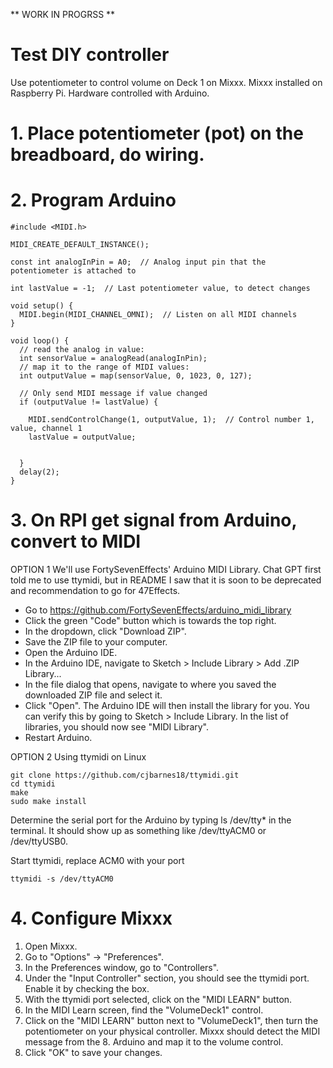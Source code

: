 ** WORK IN PROGRSS **
# Test DIY controller
Use potentiometer to control volume on Deck 1 on Mixxx.
Mixxx installed on Raspberry Pi.
Hardware controlled with Arduino.

# 1. Place potentiometer (pot) on the breadboard, do wiring.

# 2. Program Arduino
```
#include <MIDI.h>

MIDI_CREATE_DEFAULT_INSTANCE();

const int analogInPin = A0;  // Analog input pin that the potentiometer is attached to

int lastValue = -1;  // Last potentiometer value, to detect changes

void setup() {
  MIDI.begin(MIDI_CHANNEL_OMNI);  // Listen on all MIDI channels
}

void loop() {
  // read the analog in value:
  int sensorValue = analogRead(analogInPin);
  // map it to the range of MIDI values:
  int outputValue = map(sensorValue, 0, 1023, 0, 127);
  
  // Only send MIDI message if value changed
  if (outputValue != lastValue) {

    MIDI.sendControlChange(1, outputValue, 1);  // Control number 1, value, channel 1
    lastValue = outputValue;
  

  }
  delay(2);
}

```

# 3. On RPI get signal from Arduino, convert to MIDI
OPTION 1
We'll use FortySevenEffects' Arduino MIDI Library. Chat GPT first told me to use ttymidi, but in README I saw that it is soon to be deprecated and recommendation to go for 47Effects.
- Go to https://github.com/FortySevenEffects/arduino_midi_library
- Click the green "Code" button which is towards the top right.
- In the dropdown, click "Download ZIP".
- Save the ZIP file to your computer.
- Open the Arduino IDE.
- In the Arduino IDE, navigate to Sketch > Include Library > Add .ZIP Library...
- In the file dialog that opens, navigate to where you saved the downloaded ZIP file and select it.
- Click "Open". The Arduino IDE will then install the library for you. You can verify this by going to Sketch > Include Library. In the list of libraries, you should now see "MIDI Library".
- Restart Arduino.

OPTION 2
Using ttymidi on Linux
```
git clone https://github.com/cjbarnes18/ttymidi.git
cd ttymidi
make
sudo make install
```
Determine the serial port for the Arduino by typing ls /dev/tty* in the terminal. It should show up as something like /dev/ttyACM0 or /dev/ttyUSB0.

Start ttymidi, replace ACM0 with your port
```
ttymidi -s /dev/ttyACM0
```


# 4. Configure Mixxx

1. Open Mixxx.
2. Go to "Options" -> "Preferences".
3. In the Preferences window, go to "Controllers".
4. Under the "Input Controller" section, you should see the ttymidi port. Enable it by checking the box.
5. With the ttymidi port selected, click on the "MIDI LEARN" button.
6. In the MIDI Learn screen, find the "VolumeDeck1" control.
7. Click on the "MIDI LEARN" button next to "VolumeDeck1", then turn the potentiometer on your physical controller. Mixxx should detect the MIDI message from the 8. Arduino and map it to the volume control.
9. Click "OK" to save your changes.
